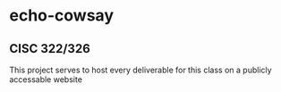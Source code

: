 # echo-cowsay
## CISC 322/326
This project serves to host every deliverable for this class on a publicly accessable website
